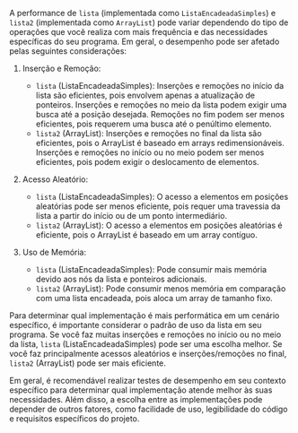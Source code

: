 A performance de `lista` (implementada como `ListaEncadeadaSimples`) e `lista2` (implementada como `ArrayList`) pode variar dependendo do tipo de operações que você realiza com mais frequência e das necessidades específicas do seu programa. Em geral, o desempenho pode ser afetado pelas seguintes considerações:

1. Inserção e Remoção:

   - `lista` (ListaEncadeadaSimples): Inserções e remoções no início da lista são eficientes, pois envolvem apenas a atualização de ponteiros. Inserções e remoções no meio da lista podem exigir uma busca até a posição desejada. Remoções no fim podem ser menos eficientes, pois requerem uma busca até o penúltimo elemento.
   - `lista2` (ArrayList): Inserções e remoções no final da lista são eficientes, pois o ArrayList é baseado em arrays redimensionáveis. Inserções e remoções no início ou no meio podem ser menos eficientes, pois podem exigir o deslocamento de elementos.

2. Acesso Aleatório:

   - `lista` (ListaEncadeadaSimples): O acesso a elementos em posições aleatórias pode ser menos eficiente, pois requer uma travessia da lista a partir do início ou de um ponto intermediário.
   - `lista2` (ArrayList): O acesso a elementos em posições aleatórias é eficiente, pois o ArrayList é baseado em um array contíguo.

3. Uso de Memória:
   - `lista` (ListaEncadeadaSimples): Pode consumir mais memória devido aos nós da lista e ponteiros adicionais.
   - `lista2` (ArrayList): Pode consumir menos memória em comparação com uma lista encadeada, pois aloca um array de tamanho fixo.

Para determinar qual implementação é mais performática em um cenário específico, é importante considerar o padrão de uso da lista em seu programa. Se você faz muitas inserções e remoções no início ou no meio da lista, `lista` (ListaEncadeadaSimples) pode ser uma escolha melhor. Se você faz principalmente acessos aleatórios e inserções/remoções no final, `lista2` (ArrayList) pode ser mais eficiente.

Em geral, é recomendável realizar testes de desempenho em seu contexto específico para determinar qual implementação atende melhor às suas necessidades. Além disso, a escolha entre as implementações pode depender de outros fatores, como facilidade de uso, legibilidade do código e requisitos específicos do projeto.
